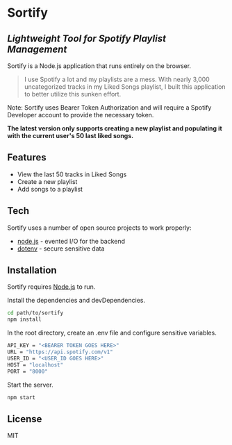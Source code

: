 # Sortify
## _Lightweight Tool for Spotify Playlist Management_

Sortify is a Node.js application that runs entirely on the browser.

>I use Spotify a lot and my playlists are a mess. With nearly 3,000 uncategorized tracks in my Liked Songs playlist, I built this application to better utilize this sunken effort.

Note: Sortify uses Bearer Token Authorization and will require a Spotify Developer account to provide the necessary token.

__The latest version only supports creating a new playlist and populating it with the current user's 50 last liked songs.__

## Features
- View the last 50 tracks in Liked Songs
- Create a new playlist
- Add songs to a playlist

## Tech
Sortify uses a number of open source projects to work properly:

- [node.js] - evented I/O for the backend
- [dotenv] -  secure sensitive data

## Installation
Sortify requires [Node.js](https://nodejs.org/) to run.

Install the dependencies and devDependencies.

```sh
cd path/to/sortify
npm install
```

In the root directory, create an .env file and configure sensitive variables.

```sh
API_KEY = "<BEARER TOKEN GOES HERE>"
URL = "https://api.spotify.com/v1"
USER_ID = "<USER_ID GOES HERE>"
HOST = "localhost"
PORT = "8000"
```

Start the server.
```sh
npm start
```

## License
MIT

[//]: # (These are reference links used in the body of this note and get stripped out when the markdown processor does its job. There is no need to format nicely because it shouldn't be seen. Thanks SO - http://stackoverflow.com/questions/4823468/store-comments-in-markdown-syntax)

   [node.js]: <http://nodejs.org>
   [dotenv]: <https://www.npmjs.com/package/dotenv>